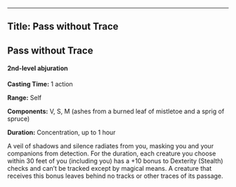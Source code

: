 -------------------------
Title: Pass without Trace
-------------------------

## Pass without Trace

#### 2nd-level abjuration


**Casting Time:** 1 action

**Range:** Self

**Components:** V, S, M (ashes from a burned leaf of
mistletoe and a sprig of spruce)

**Duration:** Concentration, up to 1 hour


A veil of shadows and silence radiates from you, masking you and your
companions from detection. For the duration, each creature you choose
within 30 feet of you (including you) has a +10 bonus to Dexterity
(Stealth) checks and can’t be tracked except by magical means. A
creature that receives this bonus leaves behind no tracks or other
traces of its passage.


